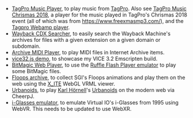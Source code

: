 * [TagPro Music Player](https://sgeo.github.io/tagpromusic.htm), to play music from [TagPro](https://tagpro.gg). Also see [TagPro Music Chrismas 2018](https://sgeo.github.io/tagpromusic_christmas_2018.htm), a player for the music played in TagPro's Chrismas 2018 event (all of which was from  <https://www.freexmasmp3.com/>), and the [Tagpro Webamp player](https://sgeo.github.io/tagpro-webamp/).
* [Wayback CDX Searcher](https://web.archive.org/web/20190404061557id_/https://sgeo.github.io/wayback_cdx_searcher/), to easily search the Wayback Machine's archives for files with a given extension on a given domain or subdomain.
* [Archive MIDI Player](https://sgeo.github.io/archive_midi_player/), to play MIDI files in Internet Archive items.
* [vice32.js demo](https://sgeo.github.io/experimental/vice32/x64.html), to showcase my VICE 3.2 Emscripten build.
* [BitMagic Web Player](http://sgeo.github.io/bitmagic-ruffle/), to use the [Ruffle Flash Player emulator](https://ruffle.rs/) to play some BitMagic files.
* [Floops archive](https://sgeo.github.io/floopsArchive/floops/archive.html), to collect SGI's Floops animations and play them on the web using the [X_ITE](http://create3000.de/x_ite/getting-started/) WebGL VRML viewer.
* [Urbanoids](https://sgeo.github.io/urbanoids/), to play [Karl Hörnell](http://www.javaonthebrain.com)'s [Urbanoids](http://www.javaonthebrain.com/java/noids/) on the modern web via CheerpJ.
* [i-Glasses emulator](https://sgeo.github.io/iglasses/), to emulate Virtual IO's i-Glasses from 1995 using WebVR. This needs to be updated to use WebXR.
